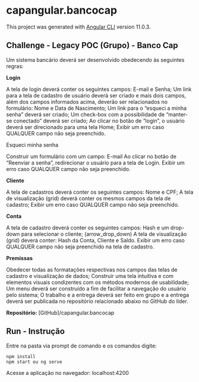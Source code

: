 # capangular.bancocap

This project was generated with [Angular CLI](https://github.com/angular/angular-cli) version 11.0.3.


## Challenge - Legacy POC (Grupo) - Banco Cap

Um sistema bancário deverá ser desenvolvido obedecendo às seguintes regras:

**Login**

A tela de login deverá conter os seguintes campos: E-mail e Senha;
Um link para a tela de cadastro de usuário deverá ser criado e mais dois campos, além dos campos informados acima, deverão ser relacionados no formulário: Nome e Data de Nascimento;
Um link para o “esqueci a minha senha” deverá ser criado;
Um check-box com a possibilidade de “manter-se conectado” deverá ser criado;
Ao clicar no botão de “login”, o usuário deverá ser direcionado para uma tela Home;
Exibir um erro caso QUALQUER campo não seja preenchido.

Esqueci minha senha

Construir um formulário com um campo: E-mail
Ao clicar no botão de “Reenviar a senha”, redirecionar o usuário para a tela de Login.
Exibir um erro caso QUALQUER campo não seja preenchido.

**Cliente**

A tela de cadastros deverá conter os seguintes campos: Nome e CPF;
A tela de visualização (grid) deverá conter os mesmos campos da tela de cadastro;
Exibir um erro caso QUALQUER campo não seja preenchido.

**Conta**

A tela de cadastro deverá conter os seguintes campos: Hash e um drop-down para selecionar o cliente; (arrow_drop_down)
A tela de visualização (grid) deverá conter: Hash da Conta, Cliente e Saldo.
Exibir um erro caso QUALQUER campo não seja preenchido na tela de cadastro.

**Premissas**

Obedecer todas as formatações respectivas nos campos das telas de cadastro e visualização de dados;
Construir uma tela intuitiva e com elementos visuais condizentes com os métodos modernos de usabilidade;
Um menu deverá ser construído a fim de facilitar a navegação do usuário pelo sistema;
O trabalho e a entrega deverá ser feito em grupo e a entrega deverá ser publicada no repositório relacionado abaixo no GitHub do líder.


**Repositório:**
[GitHub]/capangular.bancocap


## Run  - Instrução

Entre na pasta via prompt de comando e os comandos digite:

```
npm install
npm start ou ng serve
```

Acesse a aplicação no navegador: localhost:4200
